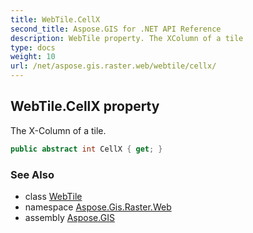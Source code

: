 ```yaml
---
title: WebTile.CellX
second_title: Aspose.GIS for .NET API Reference
description: WebTile property. The XColumn of a tile
type: docs
weight: 10
url: /net/aspose.gis.raster.web/webtile/cellx/
---
```

## WebTile.CellX property

The X-Column of a tile.

```csharp
public abstract int CellX { get; }
```

### See Also

* class [WebTile](../)
* namespace [Aspose.Gis.Raster.Web](../../webtile/)
* assembly [Aspose.GIS](../../../)


